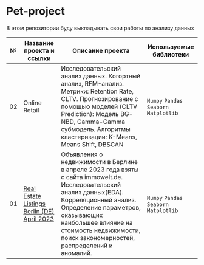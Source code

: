 # Pet-project
В этом репозитории буду выкладывать свои работы по анализу данных

| №  | Название проекта и ссылки     | Описание проекта     | **Используемые библиотеки**     |
| -- | -------------------- | ---------------------- |----------------------------|
| 02 | Online Retail| Исследовательский анализ данных. Когортный анализ, RFM-анализ. Метрики: Retention Rate, CLTV. Прогнозирование с помощью моделей (CLTV Prediction): Модель BG-NBD, Gamma-Gamma субмодель. Алгоритмы кластеризации: K-Means, Means Shift, DBSCAN | `Numpy` `Pandas` `Seaborn` `Matplotlib` |
| 01 | [Real Estate Listings Berlin (DE) April 2023](https://github.com/Lisittsa2050/Pet-project/blob/main/01_Real_Estate_Listings_Berlin_April_2023/Rea_Estate_Berlin_2023.ipynb) | Объявления о недвижимости в Берлине в апреле 2023 года взяты с сайта immowelt.de. Исследовательский анализ данных(EDA). Корреляционный анализ. Определение параметров, оказывающих наибольшее влияние на стоимость недвижимости, поиск закономерностей, распределений и аномалий. | `Numpy` `Pandas` `Seaborn` `Matplotlib` |
